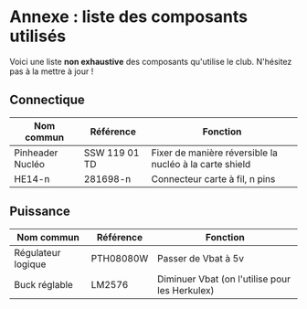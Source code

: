 # Annexe : liste des composants utilisés
 
Voici une liste **non exhaustive** des composants qu'utilise le club. 
N'hésitez pas à la mettre à jour ! 

## Connectique

Nom commun | Référence | Fonction
-----------|-----------|---------
Pinheader Nucléo | SSW 119 01 TD | Fixer de manière réversible la nucléo à la carte shield
HE14-n | 281698-n | Connecteur carte à fil, n pins

## Puissance

Nom commun | Référence | Fonction
-----------|-----------|---------
Régulateur logique | PTH08080W | Passer de Vbat à 5v
Buck réglable | LM2576 | Diminuer Vbat (on l'utilise pour les Herkulex)



